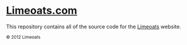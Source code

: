 # [Limeoats.com](http://www.limeoats.com)

This repository contains all of the source code for the [Limeoats](http://www.limeoats.com) website.

<sub>&copy; 2012 Limeoats</sub>
